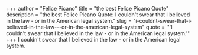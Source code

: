 +++
author = "Felice Picano"
title = "the best Felice Picano Quote"
description = "the best Felice Picano Quote: I couldn't swear that I believed in the law - or in the American legal system."
slug = "i-couldnt-swear-that-i-believed-in-the-law---or-in-the-american-legal-system"
quote = '''I couldn't swear that I believed in the law - or in the American legal system.'''
+++
I couldn't swear that I believed in the law - or in the American legal system.
